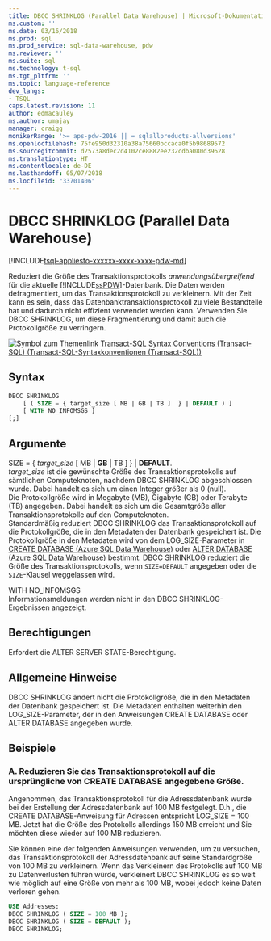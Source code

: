 ```yaml
---
title: DBCC SHRINKLOG (Parallel Data Warehouse) | Microsoft-Dokumentation
ms.custom: ''
ms.date: 03/16/2018
ms.prod: sql
ms.prod_service: sql-data-warehouse, pdw
ms.reviewer: ''
ms.suite: sql
ms.technology: t-sql
ms.tgt_pltfrm: ''
ms.topic: language-reference
dev_langs:
- TSQL
caps.latest.revision: 11
author: edmacauley
ms.author: umajay
manager: craigg
monikerRange: '>= aps-pdw-2016 || = sqlallproducts-allversions'
ms.openlocfilehash: 75fe950d32310a38a75660bccaca0f5b98689572
ms.sourcegitcommit: d2573a8dec2d4102ce8882ee232cdba080d39628
ms.translationtype: HT
ms.contentlocale: de-DE
ms.lasthandoff: 05/07/2018
ms.locfileid: "33701406"
---
```

# <a name="dbcc-shrinklog-parallel-data-warehouse"></a>DBCC SHRINKLOG (Parallel Data Warehouse)
[!INCLUDE[tsql-appliesto-xxxxxx-xxxx-xxxx-pdw-md](../../includes/tsql-appliesto-xxxxxx-xxxx-xxxx-pdw-md.md)]

Reduziert die Größe des Transaktionsprotokolls *anwendungsübergreifend* für die aktuelle [!INCLUDE[ssPDW](../../includes/sspdw-md.md)]-Datenbank. Die Daten werden defragmentiert, um das Transaktionsprotokoll zu verkleinern. Mit der Zeit kann es sein, dass das Datenbanktransaktionsprotokoll zu viele Bestandteile hat und dadurch nicht effizient verwendet werden kann. Verwenden Sie DBCC SHRINKLOG, um diese Fragmentierung und damit auch die Protokollgröße zu verringern.
  
![Symbol zum Themenlink](../../database-engine/configure-windows/media/topic-link.gif "Topic link icon") [Transact-SQL Syntax Conventions &#40;Transact-SQL&#41; (Transact-SQL-Syntaxkonventionen (Transact-SQL))](../../t-sql/language-elements/transact-sql-syntax-conventions-transact-sql.md)
  
## <a name="syntax"></a>Syntax  
  
```sql
DBCC SHRINKLOG   
    [ ( SIZE = { target_size [ MB | GB | TB ]  } | DEFAULT ) ]   
    [ WITH NO_INFOMSGS ]   
[;]  
```  
  
## <a name="arguments"></a>Argumente  
SIZE = { *target_size* [ MB | **GB** | TB ]  } | **DEFAULT**.  
*target_size* ist die gewünschte Größe des Transaktionsprotokolls auf sämtlichen Computeknoten, nachdem DBCC SHRINKLOG abgeschlossen wurde. Dabei handelt es sich um einen Integer größer als 0 (null).  
Die Protokollgröße wird in Megabyte (MB), Gigabyte (GB) oder Terabyte (TB) angegeben. Dabei handelt es sich um die Gesamtgröße aller Transaktionsprotokolle auf den Computeknoten.  
Standardmäßig reduziert DBCC SHRINKLOG das Transaktionsprotokoll auf die Protokollgröße, die in den Metadaten der Datenbank gespeichert ist. Die Protokollgröße in den Metadaten wird von dem LOG_SIZE-Parameter in [CREATE DATABASE &#40;Azure SQL Data Warehouse&#41;](../../t-sql/statements/create-database-azure-sql-data-warehouse.md) oder [ALTER DATABASE &#40;Azure SQL Data Warehouse&#41;](../../t-sql/statements/alter-database-azure-sql-data-warehouse.md) bestimmt. DBCC SHRINKLOG reduziert die Größe des Transaktionsprotokolls, wenn `SIZE=DEFAULT` angegeben oder die `SIZE`-Klausel weggelassen wird.
  
WITH NO_INFOMSGS  
Informationsmeldungen werden nicht in den DBCC SHRINKLOG-Ergebnissen angezeigt.  
  
## <a name="permissions"></a>Berechtigungen  
Erfordert die ALTER SERVER STATE-Berechtigung.
  
## <a name="general-remarks"></a>Allgemeine Hinweise  
DBCC SHRINKLOG ändert nicht die Protokollgröße, die in den Metadaten der Datenbank gespeichert ist. Die Metadaten enthalten weiterhin den LOG_SIZE-Parameter, der in den Anweisungen CREATE DATABASE oder ALTER DATABASE angegeben wurde.
  
## <a name="examples"></a>Beispiele 
### <a name="a-shrink-the-transaction-log-to-the-original-size-specified-by-create-database"></a>A. Reduzieren Sie das Transaktionsprotokoll auf die ursprüngliche von CREATE DATABASE angegebene Größe.  
Angenommen, das Transaktionsprotokoll für die Adressdatenbank wurde bei der Erstellung der Adressdatenbank auf 100 MB festgelegt. D.h., die CREATE DATABASE-Anweisung für Adressen entspricht LOG_SIZE = 100 MB. Jetzt hat die Größe des Protokolls allerdings 150 MB erreicht und Sie möchten diese wieder auf 100 MB reduzieren.
  
Sie können eine der folgenden Anweisungen verwenden, um zu versuchen, das Transaktionsprotokoll der Adressdatenbank auf seine Standardgröße von 100 MB zu verkleinern. Wenn das Verkleinern des Protokolls auf 100 MB zu Datenverlusten führen würde, verkleinert DBCC SHRINKLOG es so weit wie möglich auf eine Größe von mehr als 100 MB, wobei jedoch keine Daten verloren gehen.
  
```sql
USE Addresses;  
DBCC SHRINKLOG ( SIZE = 100 MB );  
DBCC SHRINKLOG ( SIZE = DEFAULT );  
DBCC SHRINKLOG;  
```  
  
  
